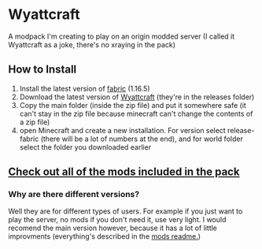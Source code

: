 # Wyattcraft

A modpack I'm creating to play on an origin modded server (I called it Wyattcraft as a joke, there's no xraying in the pack)

<h2>How to Install</h2>

1. Install the latest version of <a href="https://fabricmc.net/use/">fabric</a> (1.16.5)
2. Download the latest version of <a href="https://github.com/FA1C0Nl-lAWK/Wyattcraft-Modpack/tree/main/Releases">Wyattcraft</a> (they're in the releases folder)
3. Copy the main folder (inside the zip file) and put it somewhere safe (it can't stay in the zip file because minecraft can't change the contents of a zip file)
4. open Minecraft and create a new installation. For version select release-fabric (there will be a lot of numbers at the end), and for world folder select the folder you downloaded earlier

<h2><a href="https://github.com/FA1C0Nl-lAWK/Wyattcraft-Modpack/blob/main/MODS.md">Check out all of the mods included in the pack</a></h2>



<h3> Why are there different versions?</h3>

Well they are for different types of users. For example if you just want to play the server, no mods if you don't need it, use very light. I would recomend the main version however, because it has a lot of little improvments (everything's described in the <a href="https://github.com/FA1C0Nl-lAWK/Wyattcraft-Modpack/blob/main/MODS.md">mods readme.</a>)
